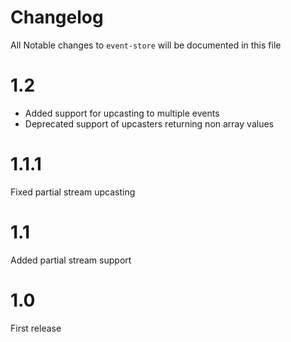 # Changelog

All Notable changes to `event-store` will be documented in this file

# 1.2

* Added support for upcasting to multiple events
* Deprecated support of upcasters returning non array values

# 1.1.1

Fixed partial stream upcasting 

# 1.1

Added partial stream support

# 1.0 

First release